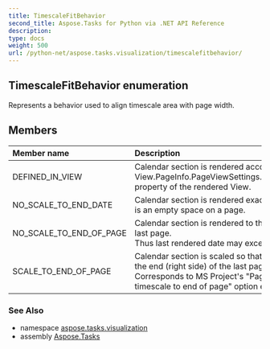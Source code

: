 ```yaml
---
title: TimescaleFitBehavior
second_title: Aspose.Tasks for Python via .NET API Reference
description: 
type: docs
weight: 500
url: /python-net/aspose.tasks.visualization/timescalefitbehavior/
---
```


## TimescaleFitBehavior enumeration

Represents a behavior used to align timescale area with page width.

## Members
| Member name | Description |
| :- | :- |
|DEFINED_IN_VIEW|Calendar section is rendered according to View.PageInfo.PageViewSettings.FitTimescaleToEndOfPage property of the rendered View.|
|NO_SCALE_TO_END_DATE|Calendar section is rendered exactly to EndDate, even there is an empty space on a page.|
|NO_SCALE_TO_END_OF_PAGE|Calendar section is rendered to the end (right side) of the last page.<br/>            Thus last rendered date may exceed EndDate.|
|SCALE_TO_END_OF_PAGE|Calendar section is scaled so that EndDate is aligned with the end (right side) of the last page.<br/>            Corresponds to MS Project's "Page Setup \ View \ Fit timescale to end of page" option enabled.|

### See Also

* namespace [aspose.tasks.visualization](/tasks/python-net/aspose.tasks.visualization/)
* assembly [Aspose.Tasks](/tasks/python-net/)

